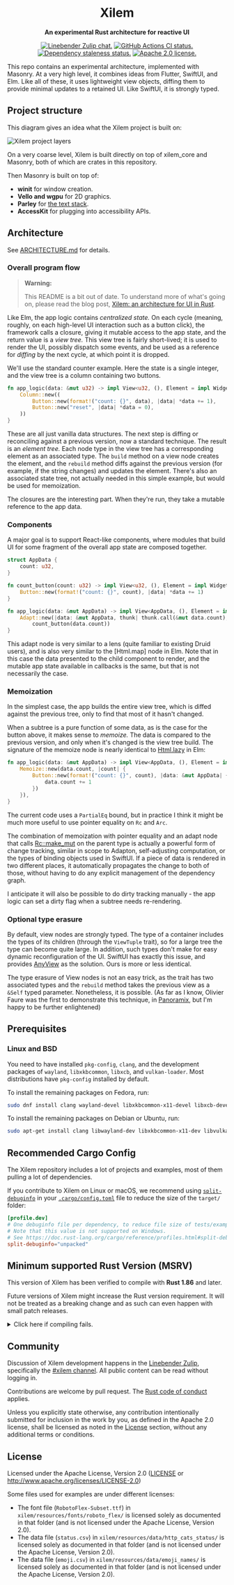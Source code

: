 <div align="center">

# Xilem

**An experimental Rust architecture for reactive UI**

[![Linebender Zulip chat.](https://img.shields.io/badge/Xi%20Zulip-%23xilem-blue?logo=Zulip)](https://xi.zulipchat.com/#narrow/stream/354396-xilem)
[![GitHub Actions CI status.](https://img.shields.io/github/actions/workflow/status/linebender/xilem/ci.yml?logo=github&label=CI)](https://github.com/linebender/xilem/actions)
[![Dependency staleness status.](https://deps.rs/repo/github/linebender/xilem/status.svg)](https://deps.rs/repo/github/linebender/xilem)
[![Apache 2.0 license.](https://img.shields.io/badge/license-Apache--2.0-blue.svg)](#license)

</div>

This repo contains an experimental architecture, implemented with Masonry.
At a very high level, it combines ideas from Flutter, SwiftUI, and Elm.
Like all of these, it uses lightweight view objects, diffing them to provide minimal updates to a retained UI.
Like SwiftUI, it is strongly typed.

## Project structure

This diagram gives an idea what the Xilem project is built on:

![Xilem project layers](docs/assets/xilem-layers.svg)

On a very coarse level, Xilem is built directly on top of xilem_core and Masonry, both of which are crates in this repository.

Then Masonry is built on top of:

- **winit** for window creation.
- **Vello and wgpu** for 2D graphics.
- **Parley** for [the text stack](https://github.com/linebender/parley#the-Parley-text-stack).
- **AccessKit** for plugging into accessibility APIs.

## Architecture

See [ARCHITECTURE.md](./ARCHITECTURE.md) for details.

<!--- TODO: This needs a serious refactor.
This section should not be in the main README. -->

### Overall program flow

> **Warning:**
>
> This README is a bit out of date. To understand more of what's going on, please read the blog post, [Xilem: an architecture for UI in Rust].

Like Elm, the app logic contains *centralized state.*
On each cycle (meaning, roughly, on each high-level UI interaction such as a button click), the framework calls a closure, giving it mutable access to the app state, and the return value is a *view tree.*
This view tree is fairly short-lived; it is used to render the UI, possibly dispatch some events, and be used as a reference for *diffing* by the next cycle, at which point it is dropped.

We'll use the standard counter example.
Here the state is a single integer, and the view tree is a column containing two buttons.

```rust
fn app_logic(data: &mut u32) -> impl View<u32, (), Element = impl Widget> {
    Column::new((
        Button::new(format!("count: {}", data), |data| *data += 1),
        Button::new("reset", |data| *data = 0),
    ))
}
```

These are all just vanilla data structures.
The next step is diffing or reconciling against a previous version, now a standard technique.
The result is an *element tree.*
Each node type in the view tree has a corresponding element as an associated type.
The `build` method on a view node creates the element, and the `rebuild` method diffs against the previous version (for example, if the string changes) and updates the element.
There's also an associated state tree, not actually needed in this simple example, but would be used for memoization.

The closures are the interesting part.
When they're run, they take a mutable reference to the app data.

### Components

A major goal is to support React-like components, where modules that build UI for some fragment of the overall app state are composed together. 

```rust
struct AppData {
    count: u32,
}

fn count_button(count: u32) -> impl View<u32, (), Element = impl Widget> {
    Button::new(format!("count: {}", count), |data| *data += 1)
}

fn app_logic(data: &mut AppData) -> impl View<AppData, (), Element = impl Widget> {
    Adapt::new(|data: &mut AppData, thunk| thunk.call(&mut data.count),
        count_button(data.count))
}
```

This adapt node is very similar to a lens (quite familiar to existing Druid users), and is also very similar to the [Html.map] node in Elm.
Note that in this case the data presented to the child component to render, and the mutable app state available in callbacks is the same, but that is not necessarily the case.

### Memoization

In the simplest case, the app builds the entire view tree, which is diffed against the previous tree, only to find that most of it hasn't changed.

When a subtree is a pure function of some data, as is the case for the button above, it makes sense to *memoize.*
The data is compared to the previous version, and only when it's changed is the view tree build.
The signature of the memoize node is nearly identical to [Html.lazy] in Elm:

```rust
fn app_logic(data: &mut AppData) -> impl View<AppData, (), Element = impl Widget> {
    Memoize::new(data.count, |count| {
        Button::new(format!("count: {}", count), |data: &mut AppData| {
            data.count += 1
        })
    }),
}
```

The current code uses a `PartialEq` bound, but in practice I think it might be much more useful to use pointer equality on `Rc` and `Arc`.

The combination of memoization with pointer equality and an adapt node that calls [Rc::make_mut] on the parent type is actually a powerful form of change tracking, similar in scope to Adapton, self-adjusting computation, or the types of binding objects used in SwiftUI.
If a piece of data is rendered in two different places, it automatically propagates the change to both of those, without having to do any explicit management of the dependency graph.

I anticipate it will also be possible to do dirty tracking manually - the app logic can set a dirty flag when a subtree needs re-rendering.

### Optional type erasure

By default, view nodes are strongly typed.
The type of a container includes the types of its children (through the `ViewTuple` trait), so for a large tree the type can become quite large.
In addition, such types don't make for easy dynamic reconfiguration of the UI.
SwiftUI has exactly this issue, and provides [AnyView] as the solution.
Ours is more or less identical.

The type erasure of View nodes is not an easy trick, as the trait has two associated types and the `rebuild` method takes the previous view as a `&Self` typed parameter.
Nonetheless, it is possible.
(As far as I know, Olivier Faure was the first to demonstrate this technique, in [Panoramix], but I'm happy to be further enlightened)

## Prerequisites

### Linux and BSD

You need to have installed `pkg-config`, `clang`, and the development packages of `wayland`, `libxkbcommon`, `libxcb`, and `vulkan-loader`.
Most distributions have `pkg-config` installed by default.

To install the remaining packages on Fedora, run:

```sh
sudo dnf install clang wayland-devel libxkbcommon-x11-devel libxcb-devel vulkan-loader-devel
```

To install the remaining packages on Debian or Ubuntu, run:

```sh
sudo apt-get install clang libwayland-dev libxkbcommon-x11-dev libvulkan-dev
```

## Recommended Cargo Config

The Xilem repository includes a lot of projects and examples, most of them pulling a lot of dependencies.

If you contribute to Xilem on Linux or macOS, we recommend using [`split-debuginfo`](https://doc.rust-lang.org/cargo/reference/profiles.html#split-debuginfo) in your [`.cargo/config.toml`](https://doc.rust-lang.org/cargo/reference/config.html#hierarchical-structure) file to reduce the size of the `target/` folder:

```toml
[profile.dev]
# One debuginfo file per dependency, to reduce file size of tests/examples.
# Note that this value is not supported on Windows.
# See https://doc.rust-lang.org/cargo/reference/profiles.html#split-debuginfo
split-debuginfo="unpacked"
```

## Minimum supported Rust Version (MSRV)

This version of Xilem has been verified to compile with **Rust 1.86** and later.

Future versions of Xilem might increase the Rust version requirement.
It will not be treated as a breaking change and as such can even happen with small patch releases.

<details>
<summary>Click here if compiling fails.</summary>

As time has passed, some of Xilem's dependencies could have released versions with a higher Rust requirement.
If you encounter a compilation issue due to a dependency and don't want to upgrade your Rust toolchain, then you could downgrade the dependency.

```sh
# Use the problematic dependency's name and version
cargo update -p package_name --precise 0.1.1
```
</details>

## Community

Discussion of Xilem development happens in the [Linebender Zulip](https://xi.zulipchat.com/), specifically the [#xilem channel](https://xi.zulipchat.com/#narrow/stream/354396-xilem).
All public content can be read without logging in.

Contributions are welcome by pull request.
The [Rust code of conduct] applies.

Unless you explicitly state otherwise, any contribution intentionally submitted for inclusion in the work by you, as defined in the Apache 2.0 license, shall be licensed as noted in the [License](#license) section, without any additional terms or conditions.

## License

Licensed under the Apache License, Version 2.0 ([LICENSE](LICENSE) or <http://www.apache.org/licenses/LICENSE-2.0>)

Some files used for examples are under different licenses:

- The font file (`RobotoFlex-Subset.ttf`) in `xilem/resources/fonts/roboto_flex/` is licensed solely as documented in that folder (and is not licensed under the Apache License, Version 2.0).
- The data file (`status.csv`) in `xilem/resources/data/http_cats_status/` is licensed solely as documented in that folder (and is not licensed under the Apache License, Version 2.0).
- The data file (`emoji.csv`) in `xilem/resources/data/emoji_names/` is licensed solely as documented in that folder (and is not licensed under the Apache License, Version 2.0).

[Html.lazy]: https://guide.elm-lang.org/optimization/lazy.html
[Html map]: https://package.elm-lang.org/packages/elm/html/latest/Html#map
[Rc::make_mut]: https://doc.rust-lang.org/std/rc/struct.Rc.html#method.make_mut
[AnyView]: https://developer.apple.com/documentation/swiftui/anyview
[Panoramix]: https://github.com/PoignardAzur/panoramix
[Xilem: an architecture for UI in Rust]: https://raphlinus.github.io/rust/gui/2022/05/07/ui-architecture.html
[xkbcommon]: https://github.com/xkbcommon/libxkbcommon
[Rust code of conduct]: https://www.rust-lang.org/policies/code-of-conduct
